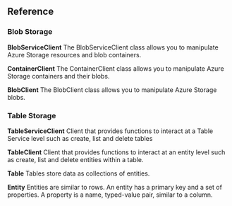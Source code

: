 ## Reference

### Blob Storage

**BlobServiceClient**
The BlobServiceClient class allows you to manipulate Azure Storage resources and blob containers.

**ContainerClient**
The ContainerClient class allows you to manipulate Azure Storage containers and their blobs.

**BlobClient**
The BlobClient class allows you to manipulate Azure Storage blobs.

### Table Storage

**TableServiceClient**
Client that provides functions to interact at a Table Service level such as create, list and delete tables

**TableClient**
Client that provides functions to interact at an entity level such as create, list and delete entities within a table.

**Table**
Tables store data as collections of entities.

**Entity**
Entities are similar to rows. An entity has a primary key and a set of properties. A
property is a name, typed-value pair, similar to a column.
